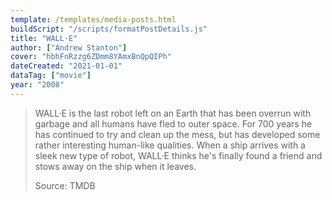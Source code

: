 ```yaml
---
template: /templates/media-posts.html
buildScript: "/scripts/formatPostDetails.js"
title: "WALL·E"
author: ["Andrew Stanton"]
cover: "hbhFnRzzg6ZDmm8YAmxBnQpQIPh"
dateCreated: "2021-01-01"
dataTag: ["movie"]
year: "2008"
---
```


> WALL·E is the last robot left on an Earth that has been overrun with garbage and all humans have fled to outer space. For 700 years he has continued to try and clean up the mess, but has developed some rather interesting human-like qualities. When a ship arrives with a sleek new type of robot, WALL·E thinks he's finally found a friend and stows away on the ship when it leaves.
>
> Source: TMDB
